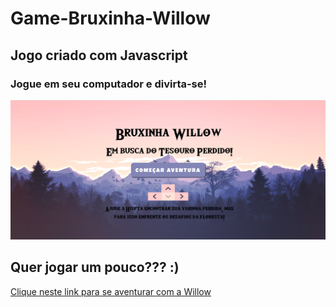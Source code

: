 # Game-Bruxinha-Willow


## Jogo criado com Javascript

### Jogue em seu computador e divirta-se!

![tela inicial](https://github.com/adrianysouzaa/Game-Bruxinha-Willow/blob/master/telaInicial.png)



## Quer jogar um pouco??? :)

[Clique neste link para se aventurar com a Willow](https://editor.p5js.org/adrianysouzaa/present/HAB5y7FK1)
